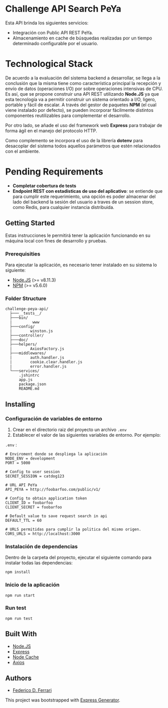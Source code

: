# Challenge API Search PeYa
Esta API brinda los siguientes servicios:

* Integración con Public API REST PeYa.
* Almacenamiento en cache de búsquedas realizadas por un tiempo determinado configurable por el usuario.

# Technological Stack 

De acuerdo a la evaluación del sistema backend a desarrollar, se llega a la conclusión que la misma tiene como característica principal la recepción y envío de datos (operaciones I/O)  por sobre operaciones intensivas de CPU. Es así, que se propone construir una API REST utilizando **Node.JS** ya que esta tecnología va a permitir construir un sistema orientado a I/O, ligero, portable y fácil de escalar. A través del gestor de paquetes **NPM** (el cual viene instalado por defecto), se pueden incorporar fácilmente distintos componentes reutilizables para complementar el desarrollo. 

Por otro lado, se añade el uso del framework web **Express** para trabajar de forma ágil en el manejo del protocolo HTTP.

Como complemento se incorpora el uso de la librería **dotenv** para desacoplar del sistema todos aquellos parámetros que estén relacionados con el ambiente.

# Pending Requirements

* **Completar cobertura de tests**
* **Endpoint REST con estadísticas de uso del aplicativo**: se entiende que para cumplir este requerimiento, una opción es poder almacenar del lado del backend la sesión del usuario a traves de un session store, como Redis, para cualquier instancia distribuida. 

## Getting Started
Estas instrucciones le permitirá tener la aplicación funcionando en su máquina local con fines de desarrollo y pruebas.

### Prerequisities
Para ejecutar la aplicación, es necesario tener instalado en su sistema lo siguiente:
- [Node.JS](https://nodejs.org/en/) (>= v8.11.3)
- [NPM](https://www.npmjs.com/get-npm) (>= v5.6.0)

### Folder Structure

```
challenge-peya-api/
  ├───__tests__/
  ├───bin/
  |         www
  ├───config/
  |        winston.js
  ├───controller/
  ├───doc/
  ├───helpers/
  |        AxiosFactory.js
  ├───middlewares/
  |        auth.handler.js
  |        cookie.clear.handler.js
  |        error.handler.js
  └───services/
      .jshintrc
      app.js
      package.json
      README.md
```

## Installing
### Configuración de variables de entorno

1. Crear en el directorio raiz del proyecto un archivo `.env`
2. Establecer el valor de las siguientes variables de entorno. Por ejemplo:

`.env` :

```dosini
# Enviroment donde se despliega la aplicación
NODE_ENV = development
PORT = 5000

# Config to user session
SECRET_SESSION = catdog123

# URL API PeYa
API_PEYA = http://foobarfoo.com/public/v1/

# Config to obtain application token
CLIENT_ID = foobarfoo
CLIENT_SECRET = foobarfoo

# Default value to save request search in api
DEFAULT_TTL = 60

# URLS permitidas para cumplir la politica del mismo origen. 
CORS_URLS = http://localhost:3000
```

### Instalación de dependencias

Dentro de la carpeta del proyecto, ejecutar el siguiente comando para instalar todas las dependencias:
```
npm install
```

### Inicio de la aplicación

```
npm run start
```

### Run test

```
npm run test
```
## Built With

* [Node.JS](https://nodejs.org/en/)
* [Express](http://expressjs.com/)
* [Node Cache](https://www.npmjs.com/package/node-cache)
* [Axios](https://www.npmjs.com/package/axios)

## Authors

* [Federico D. Ferrari](federico.d.ferrari@gmail.com)


This project was bootstrapped with [Express Generator](https://www.npmjs.com/package/express-generator).